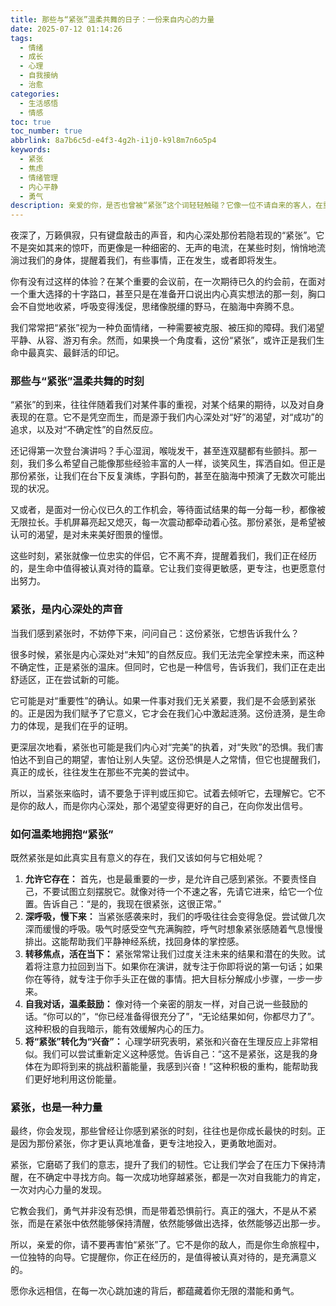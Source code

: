 ```yaml
---
title: 那些与“紧张”温柔共舞的日子：一份来自内心的力量
date: 2025-07-12 01:14:26
tags:
  - 情绪
  - 成长
  - 心理
  - 自我接纳
  - 治愈
categories:
  - 生活感悟
  - 情感
toc: true
toc_number: true
abbrlink: 8a7b6c5d-e4f3-4g2h-i1j0-k9l8m7n6o5p4
keywords:
  - 紧张
  - 焦虑
  - 情绪管理
  - 内心平静
  - 勇气
description: 亲爱的你，是否也曾被“紧张”这个词轻轻触碰？它像一位不请自来的客人，在重要的时刻悄然降临，让心跳加速，手心冒汗。我们常常试图驱赶它，却忘了，它或许是内心深处最真挚的提醒。今天，我想和你一起，温柔地拆解这份“紧张”，去感受它背后隐藏的深意，并从中汲取一份前行的力量。
---
```


夜深了，万籁俱寂，只有键盘敲击的声音，和内心深处那份若隐若现的“紧张”。它不是突如其来的惊吓，而更像是一种细密的、无声的电流，在某些时刻，悄悄地流淌过我们的身体，提醒着我们，有些事情，正在发生，或者即将发生。

你有没有过这样的体验？在某个重要的会议前，在一次期待已久的约会前，在面对一个重大选择的十字路口，甚至只是在准备开口说出内心真实想法的那一刻，胸口会不自觉地收紧，呼吸变得浅促，思绪像脱缰的野马，在脑海中奔腾不息。

我们常常把“紧张”视为一种负面情绪，一种需要被克服、被压抑的障碍。我们渴望平静、从容、游刃有余。然而，如果换一个角度看，这份“紧张”，或许正是我们生命中最真实、最鲜活的印记。

### 那些与“紧张”温柔共舞的时刻

“紧张”的到来，往往伴随着我们对某件事的重视，对某个结果的期待，以及对自身表现的在意。它不是凭空而生，而是源于我们内心深处对“好”的渴望，对“成功”的追求，以及对“不确定性”的自然反应。

还记得第一次登台演讲吗？手心湿润，喉咙发干，甚至连双腿都有些颤抖。那一刻，我们多么希望自己能像那些经验丰富的人一样，谈笑风生，挥洒自如。但正是那份紧张，让我们在台下反复演练，字斟句酌，甚至在脑海中预演了无数次可能出现的状况。

又或者，是面对一份心仪已久的工作机会，等待面试结果的每一分每一秒，都像被无限拉长。手机屏幕亮起又熄灭，每一次震动都牵动着心弦。那份紧张，是希望被认可的渴望，是对未来美好图景的憧憬。

这些时刻，紧张就像一位忠实的伴侣，它不离不弃，提醒着我们，我们正在经历的，是生命中值得被认真对待的篇章。它让我们变得更敏感，更专注，也更愿意付出努力。

### 紧张，是内心深处的声音

当我们感到紧张时，不妨停下来，问问自己：这份紧张，它想告诉我什么？

很多时候，紧张是内心深处对“未知”的自然反应。我们无法完全掌控未来，而这种不确定性，正是紧张的温床。但同时，它也是一种信号，告诉我们，我们正在走出舒适区，正在尝试新的可能。

它可能是对“重要性”的确认。如果一件事对我们无关紧要，我们是不会感到紧张的。正是因为我们赋予了它意义，它才会在我们心中激起涟漪。这份涟漪，是生命力的体现，是我们在乎的证明。

更深层次地看，紧张也可能是我们内心对“完美”的执着，对“失败”的恐惧。我们害怕达不到自己的期望，害怕让别人失望。这份恐惧是人之常情，但它也提醒我们，真正的成长，往往发生在那些不完美的尝试中。

所以，当紧张来临时，请不要急于评判或压抑它。试着去倾听它，去理解它。它不是你的敌人，而是你内心深处，那个渴望变得更好的自己，在向你发出信号。

### 如何温柔地拥抱“紧张”

既然紧张是如此真实且有意义的存在，我们又该如何与它相处呢？

1.  **允许它存在：** 首先，也是最重要的一步，是允许自己感到紧张。不要责怪自己，不要试图立刻摆脱它。就像对待一个不速之客，先请它进来，给它一个位置。告诉自己：“是的，我现在很紧张，这很正常。”
2.  **深呼吸，慢下来：** 当紧张感袭来时，我们的呼吸往往会变得急促。尝试做几次深而缓慢的呼吸。吸气时感受空气充满胸腔，呼气时想象紧张感随着气息慢慢排出。这能帮助我们平静神经系统，找回身体的掌控感。
3.  **转移焦点，活在当下：** 紧张常常让我们过度关注未来的结果和潜在的失败。试着将注意力拉回到当下。如果你在演讲，就专注于你即将说的第一句话；如果你在等待，就专注于你手头正在做的事情。把大目标分解成小步骤，一步一步来。
4.  **自我对话，温柔鼓励：** 像对待一个亲密的朋友一样，对自己说一些鼓励的话。“你可以的”，“你已经准备得很充分了”，“无论结果如何，你都尽力了”。这种积极的自我暗示，能有效缓解内心的压力。
5.  **将“紧张”转化为“兴奋”：** 心理学研究表明，紧张和兴奋在生理反应上非常相似。我们可以尝试重新定义这种感觉。告诉自己：“这不是紧张，这是我的身体在为即将到来的挑战积蓄能量，我感到兴奋！”这种积极的重构，能帮助我们更好地利用这份能量。

### 紧张，也是一种力量

最终，你会发现，那些曾经让你感到紧张的时刻，往往也是你成长最快的时刻。正是因为那份紧张，你才更认真地准备，更专注地投入，更勇敢地面对。

紧张，它磨砺了我们的意志，提升了我们的韧性。它让我们学会了在压力下保持清醒，在不确定中寻找方向。每一次成功地穿越紧张，都是一次对自我能力的肯定，一次对内心力量的发现。

它教会我们，勇气并非没有恐惧，而是带着恐惧前行。真正的强大，不是从不紧张，而是在紧张中依然能够保持清醒，依然能够做出选择，依然能够迈出那一步。

所以，亲爱的你，请不要再害怕“紧张”了。它不是你的敌人，而是你生命旅程中，一位独特的向导。它提醒你，你正在经历的，是值得被认真对待的，是充满意义的。

愿你永远相信，在每一次心跳加速的背后，都蕴藏着你无限的潜能和勇气。